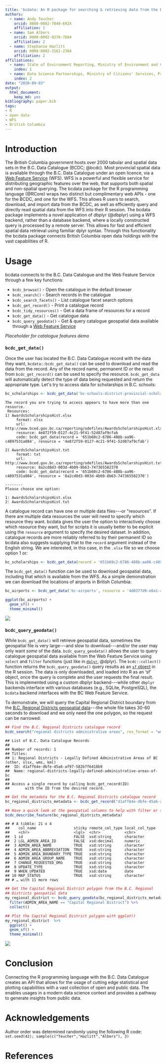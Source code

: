 ```yaml
---
title: 'bcdata: An R package for searching & retrieving data from the B.C. Data Catalogue'
authors:
  - name: Andy Teucher
    orcid: 0000-0002-7840-692X
    affiliation: 1
  - name: Sam Albers
    orcid: 0000-0002-9270-7884
    affiliation: 2
  - name: Stephanie Hazlitt
    orcid: 0000-0002-3161-2304
    affiliation: 2
affiliations:
  - name: State of Environment Reporting, Ministry of Environment and Climate Change Strategy, Province of British Columbia
    index: 1
  - name: Data Science Partnerships, Ministry of Citizens' Services, Province of British Columbia
    index: 2
date: "2020-09-03"
output:
  html_document:
    keep_md: yes
bibliography: paper.bib
tags:
- R
- open data
- WFS
- British Columbia
---
```







# Introduction

The British Columbia government hosts over 2000 tabular and spatial data sets in the B.C. Data Catalogue (BCDC; @bcdc).  Most provincial spatial data is available through the B.C. Data Catalogue under an open licence, via a [Web Feature Service](https://en.wikipedia.org/wiki/Web_Feature_Service) (WFS). WFS is a powerful and flexible service for distributing geographic features over the web, that supports both spatial and non-spatial querying.  The bcdata package for the R programming language (@RCore) wraps two distinct but complimentary web APIs - one for the BCDC, and one for the WFS.  This allows R users to search, download, and import data from the BCDC, as well as efficiently query and directly read spatial data from the WFS into their R session. The bcdata package implements a novel application of dbplyr (@dbplyr) using a WFS backend, rather than a database backend, where a locally constructed query is processed by a remote server. This allows for fast and efficient spatial data retrieval using familiar dplyr syntax. Through this functionality the bcdata package connects British Columbia open data holdings with the vast capabilities of R.

# Usage 

bcdata connects to the B.C. Data Catalogue and the Web Feature Service through a few key functions:

- `bcdc_browse()` - Open the catalogue in the default browser
- `bcdc_search()` - Search records in the catalogue
- `bcdc_search_facets()` - List catalogue facet search options
- `bcdc_get_record()` - Print a catalogue record
- `bcdc_tidy_resources()` - Get a data frame of resources for a record
- `bcdc_get_data()` - Get catalogue data
- `bcdc_query_geodata()` - Get & query catalogue geospatial data available through a [Web Feature Service](https://www2.gov.bc.ca/gov/content?id=95D78D544B244F34B89223EF069DF74E)

 *Placeholder for catalogue features demo*

### `bcdc_get_data()`

Once the user has located the B.C. Data Catalogue record with the data they want, `bcdata::bcdc_get_data()` can be used to download and read the data from the record.  Any of the record name, permanent ID or the result from `bcdc_get_record()` can be used to specify the resource. `bcdc_get_data` will automatically detect the type of data being requested and return the appropriate type. Let's try to access data for scholarships in B.C. schools:


```r
bc_scholarships <- bcdc_get_data('bc-schools-district-provincial-scholarships')
```

```
The record you are trying to access appears to have more than one resource.
 Resources: 
1) AwardsScholarshipsHist.xlsx
     format: xlsx 
     url: http://www.bced.gov.bc.ca/reporting/odefiles/AwardsScholarshipsHist.xlsx 
     resource: 4e872f59-0127-4c21-9f41-52d87af9cfab 
     code: bcdc_get_data(record = '651b60c2-6786-488b-aa96-c4897531a884', resource = '4e872f59-0127-4c21-9f41-52d87af9cfab')

2) AwardsScholarshipsHist.txt
     format: txt 
     url: http://www.bced.gov.bc.ca/reporting/odefiles/AwardsScholarshipsHist.txt 
     resource: 8a2cd8d3-003d-4b09-8b63-747365582370 
     code: bcdc_get_data(record = '651b60c2-6786-488b-aa96-c4897531a884', resource = '8a2cd8d3-003d-4b09-8b63-747365582370')

--------
Please choose one option: 

1: AwardsScholarshipsHist.xlsx
2: AwardsScholarshipsHist.txt
```

A catalogue record can have one or multiple data files---or "resources". If there are multiple data resources the user will need to specify which resource they want. bcdata gives the user the option to interactively choose which resource they want, but for scripts it is usually better to be explicit using the `resource` argument to specify the desired dataset. In addition, catalogue records are more reliably referred to by their permanent ID so bcdata also suggests supplying that to the `record` argument instead of the English string. We are interested, in this case, in the `.xlsx` file so we choose option 1 or:


```r
bc_scholarships <- bcdc_get_data(record = '651b60c2-6786-488b-aa96-c4897531a884', resource = '4e872f59-0127-4c21-9f41-52d87af9cfab')
```

The `bcdc_get_data()` function can be used to download geospatial data, including that which is available from the WFS. As a simple demonstration we can download the locations of airports in British Columbia:


```r
bc_airports <- bcdc_get_data('bc-airports', resource = '4d0377d9-e8a1-429b-824f-0ce8f363512c')

ggplot(bc_airports) +
  geom_sf() +
  theme_minimal()
```

![](airports-1.png)<!-- -->

### `bcdc_query_geodata()`

While `bcdc_get_data()` will retrieve geospatial data, sometimes the geospatial file is very large---and slow to download---and/or the user may only want _some_ of the data. `bcdc_query_geodata()` allows the user to query catalogue geospatial data available from the Web Feature Service using `select` and `filter` functions (just like in [`dplyr`](https://dplyr.tidyverse.org/), @dplyr). The `bcdc::collect()` function returns the `bcdc_query_geodata()` query results as an [`sf` object](https://r-spatial.github.io/sf/) in the R session. The data is only downloaded, and loaded into R as an ‘sf’ object, once the query is complete and the user requests the final result. This is implemented using a custom dbplyr backend---while other `dbplyr` backends interface with various databases (e.g., SQLite, PostgreSQL), the `bcdata` backend interfaces with the BC Web Feature Service.

To demonstrate, we will query the Capital Regional District boundary from the [B.C. Regional Districts geospatial data](https://catalogue.data.gov.bc.ca/dataset/d1aff64e-dbfe-45a6-af97-582b7f6418b9)---the whole file takes 30-60 seconds to download and we only need the one polygon, so the request can be narrowed:


```r
## Find the B.C. Regional Districts catalogue record
bcdc_search("regional districts administrative areas", res_format = "wms", n = 1)
```

```
## List of B.C. Data Catalogue Records
## 
## Number of records: 1
## Titles:
## 1: Regional Districts - Legally Defined Administrative Areas of BC (other, xlsx, wms, kml)
##  ID: d1aff64e-dbfe-45a6-af97-582b7f6418b9
##  Name: regional-districts-legally-defined-administrative-areas-of-bc 
## 
## Access a single record by calling bcdc_get_record(ID)
##       with the ID from the desired record.
```

```r
## Get the metadata for the B.C. Regional Districts catalogue record
bc_regional_districts_metadata <- bcdc_get_record("d1aff64e-dbfe-45a6-af97-582b7f6418b9")

## Have a quick look at the geospatial columns to help with filter or select
bcdc_describe_feature(bc_regional_districts_metadata)
```

```
## # A tibble: 21 x 4
##    col_name                 sticky remote_col_type local_col_type
##    <chr>                    <lgl>  <chr>           <chr>         
##  1 id                       FALSE  xsd:string      character     
##  2 LGL_ADMIN_AREA_ID        FALSE  xsd:decimal     numeric       
##  3 ADMIN_AREA_NAME          TRUE   xsd:string      character     
##  4 ADMIN_AREA_ABBREVIATION  TRUE   xsd:string      character     
##  5 ADMIN_AREA_BOUNDARY_TYPE TRUE   xsd:string      character     
##  6 ADMIN_AREA_GROUP_NAME    TRUE   xsd:string      character     
##  7 CHANGE_REQUESTED_ORG     TRUE   xsd:string      character     
##  8 UPDATE_TYPE              TRUE   xsd:string      character     
##  9 WHEN_UPDATED             TRUE   xsd:date        date          
## 10 MAP_STATUS               TRUE   xsd:string      character     
## # … with 11 more rows
```

```r
## Get the Capital Regional District polygon from the B.C. Regional
## Districts geospatial data
my_regional_district <- bcdc_query_geodata(bc_regional_districts_metadata) %>%
  filter(ADMIN_AREA_NAME == "Capital Regional District") %>%
  collect()

## Plot the Capital Regional District polygon with ggplot()
my_regional_district  %>%
  ggplot() +
  geom_sf() +
  theme_minimal()
```

![](regional_districts-1.png)<!-- -->

# Conclusion

Connecting the R programming language with the B.C. Data Catalogue creates an API that allows for the usage of cutting edge statistical and plotting capabilities with a vast collection of open and public data. The enables usages in a modern data science context and provides a pathway to generate insights from public data. 

# Acknowledgements
Author order was determined randomly using the following R code: `set.seed(42); sample(c("Teucher","Hazlitt","Albers"), 3)`

# References

